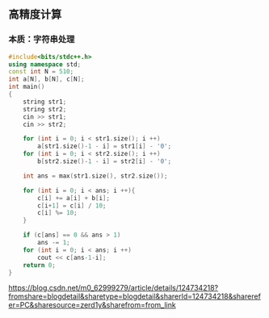 ## 高精度计算
### 本质：字符串处理
```cpp
#include<bits/stdc++.h>
using namespace std;
const int N = 510;
int a[N], b[N], c[N];
int main()
{
    string str1;
    string str2;
    cin >> str1;
    cin >> str2;

    for (int i = 0; i < str1.size(); i ++)
        a[str1.size()-1 - i] = str1[i] - '0';
    for (int i = 0; i < str2.size(); i ++)
        b[str2.size()-1 - i] = str2[i] - '0';

    int ans = max(str1.size(), str2.size());

    for (int i = 0; i < ans; i ++){
        c[i] += a[i] + b[i];
        c[i+1] = c[i] / 10;
        c[i] %= 10;
    }

    if (c[ans] == 0 && ans > 1)
        ans -= 1;
    for (int i = 0; i < ans; i ++)
        cout << c[ans-1-i];
    return 0;
}
```
https://blog.csdn.net/m0_62999279/article/details/124734218?fromshare=blogdetail&sharetype=blogdetail&sharerId=124734218&sharerefer=PC&sharesource=zerd1y&sharefrom=from_link

